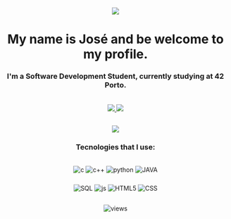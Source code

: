 <h1 align="center">
<img src="https://readme-typing-svg.herokuapp.com/?font=Righteous&size=35&center=true&vCenter=true&width=500&height=70&duration=4000&lines=Hello+World+!+👋;" />
</h1>

<h1 align="center">
My name is José and be welcome to my profile.
</h1>

<h3 align="center">
I'm a Software Development Student, currently studying at 42 Porto.
</h3>

<br>

<div align="center">
  <a href="https://www.linkedin.com/in/developer-jose-meneses/"> <img src="https://img.shields.io/badge/LinkedIn-0077B5?style=for-the-badge&logo=linkedin&logoColor=white">
  <a href="mailto:josefilmeneses@gmail.com"> <img src="https://img.shields.io/badge/Gmail-D14836?style=for-the-badge&logo=gmail&logoColor=white">                                                           
</div>
  
##
<div align="center">
  <a href="https://github.com/jose5556/github-readme-stats">
    <img src="https://github-readme-stats.vercel.app/api/top-langs/?username=jose5556&layout=donut&theme=radical&size_weight=1&count_weight=0.5&">
  </a>
</div>


<h3 align="center">
  Tecnologies that I use:
</h3>

<div align="center" style="display: inline block"><br />
  <img alt="c" src="https://img.shields.io/badge/C-00599C?style=for-the-badge&logo=c&logoColor=white">
  <img alt="c++" src="https://img.shields.io/badge/C++-blue.svg?style=for-the-badge&logoColor=white">
  <img alt="python" src="https://img.shields.io/badge/Python-14354C?style=for-the-badge&logo=python&logoColor=white">
  <img alt="JAVA" src="https://img.shields.io/badge/Java-ED8B00?style=for-the-badge&logo=openjdk&logoColor=white">
</div>

<h3 align="center">
</h3>

<div align="center">
  <img align="center" alt="SQL" src="https://img.shields.io/badge/MySQL-00000F?style=for-the-badge&logo=mysql&logoColor=white">
  <img align="center" alt="js" src="https://img.shields.io/badge/JavaScript-323330?style=for-the-badge&logo=javascript&logoColor=F7DF1E">
  <img align="center" alt="HTML5" src="https://img.shields.io/badge/HTML5-E34F26?style=for-the-badge&logo=html5&logoColor=white">
  <img align="center" alt="CSS" src="https://img.shields.io/badge/CSS3-1572B6?style=for-the-badge&logo=css3&logoColor=white">
</div>

##

<div align="center">
  <img src="https://komarev.com/ghpvc/?username=jose5556&style=flat-square&color=blue" alt="views"/>
</div>

